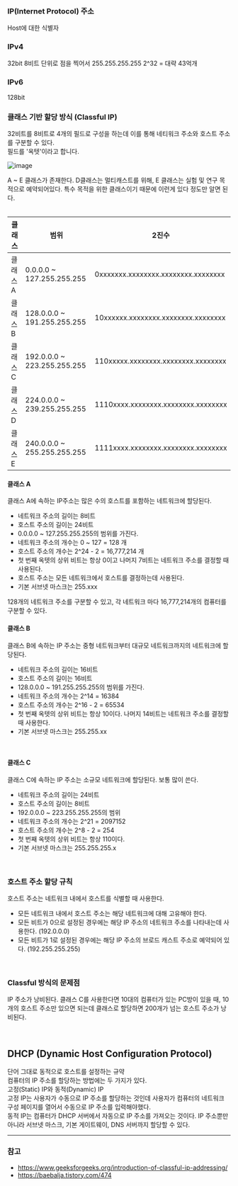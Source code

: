 ### IP(Internet Protocol) 주소
Host에 대한 식별자

### IPv4
32bit
8비트 단위로 점을 찍어서 255.255.255.255
2^32 = 대략 43억개

### IPv6
128bit

### 클래스 기반 할당 방식 (Classful IP)
32비트를 8비트로 4개의 필드로 구성을 하는데 이를 통해 네티워크 주소와 호스트 주소를 구분할 수 있다.  
필드를 '옥텟'이라고 합니다.  

![image](https://github.com/hong-gp/study/assets/127091213/0b8aa58a-2751-4d32-b0d8-8dc64e389361)  

A ~ E 클래스가 존재한다. D클래스는 멀티캐스트를 위해, E 클래스는 실험 및 연구 목적으로 예약되어있다. 
특수 목적을 위한 클래스이기 때문에 이런게 있다 정도만 알면 된다.  
<br/>

|클래스|범위|2진수|
|------|---|------|
|클래스 A|0.0.0.0 ~ 127.255.255.255|0xxxxxxx.xxxxxxxx.xxxxxxxx.xxxxxxxx|
|클래스 B|128.0.0.0 ~ 191.255.255.255|10xxxxxx.xxxxxxxx.xxxxxxxx.xxxxxxxx|
|클래스 C|192.0.0.0 ~ 223.255.255.255|110xxxxx.xxxxxxxx.xxxxxxxx.xxxxxxxx|
|클래스 D|224.0.0.0 ~ 239.255.255.255|1110xxxx.xxxxxxxx.xxxxxxxx.xxxxxxxx|
|클래스 E|240.0.0.0 ~ 255.255.255.255|1111xxxx.xxxxxxxx.xxxxxxxx.xxxxxxxx|

#### 클래스 A
클래스 A에 속하는 IP주소는 많은 수의 호스트를 포함하는 네트워크에 할당된다.  
- 네트워크 주소의 길이는 8비트
- 호스트 주소의 길이는 24비트
- 0.0.0.0 ~ 127.255.255.255의 범위를 가진다.
- 네트워크 주소의 개수는 0 ~ 127 = 128 개
- 호스트 주소의 개수는 2^24 - 2 = 16,777,214 개
- 첫 번째 옥텟의 상위 비트는 항상 0이고 나머지 7비트는 네트워크 주소를 결정할 때 사용된다.
- 호스트 주소는 모든 네트워크에서 호스트를 결정하는데 사용된다.
- 기본 서브넷 마스크는 255.xxx

128개의 네트워크 주소를 구분할 수 있고, 각 네트워크 마다 16,777,214개의 컴퓨터를 구분할 수 있다.
<br/>

#### 클래스 B
클래스 B에 속하는 IP 주소는 중형 네트워크부터 대규모 네트워크까지의 네트워크에 할당된다.
- 네트워크 주소의 길이는 16비트
- 호스트 주소의 길이는 16비트
- 128.0.0.0 ~ 191.255.255.255의 범위를 가진다.
- 네트워크 주소의 개수는 2^14 = 16384
- 호스트 주소의 개수는 2^16 - 2 = 65534
- 첫 번째 옥텟의 상위 비트는 항상 10이다. 나머지 14비트는 네트워크 주소를 결정할 때 사용한다.
- 기본 서브넷 마스크는 255.255.xx

<br/>

#### 클래스 C
클래스 C에 속하는 IP 주소는 소규모 네트워크에 할당된다. 보통 많이 쓴다.
- 네트워크 주소의 길이는 24비트
- 호스트 주소의 길이는 8비트
- 192.0.0.0 ~ 223.255.255.255의 범위
- 네트워크 주소의 개수는 2^21 = 2097152
- 호스트 주소의 개수는 2^8 - 2 = 254
- 첫 번째 옥텟의 상위 비트는 항상 110이다.
- 기본 서브넷 마스크는 255.255.255.x

<br/>

### 호스트 주소 할당 규칙
호스트 주소는 네트워크 내에서 호스트를 식별할 때 사용한다.  
- 모든 네트워크 내에서 호스트 주소는 해당 네트워크에 대해 고유해야 한다.
- 모든 비트가 0으로 설정된 경우에는 해당 IP 주소의 네트워크 주소를 나타내는데 사용한다. (192.0.0.0)
- 모든 비트가 1로 설정된 경우에는 해당 IP 주소의 브로드 캐스트 주소로 예약되어 있다. (192.255.255.255)

<br/>

### Classful 방식의 문제점
IP 주소가 낭비된다. 클래스 C를 사용한다면 10대의 컴퓨터가 있는 PC방이 있을 때, 10개의 호스트 주소만 있으면 되는데
클래스로 할당하면 200개가 넘는 호스트 주소가 낭비된다.

<br/>

## DHCP (Dynamic Host Configuration Protocol)
단어 그대로 동적으로 호스트를 설정하는 규약  
컴퓨터의 IP 주소를 할당하는 방법에는 두 가지가 있다.  
고정(Static) IP와 동적(Dynamic) IP  
고정 IP는 사용자가 수동으로 IP 주소를 할당하는 것인데 사용자가 컴퓨터의 네트워크 구성 페이지를 열어서
수동으로 IP 주소를 입력해야했다.  
동적 IP는 컴퓨터가 DHCP 서버에서 자동으로 IP 주소를 가져오는 것이다.
IP 주소뿐만 아니라 서브넷 마스크, 기본 게이트웨이, DNS 서버까지 할당할 수 있다.  



---
### 참고
- https://www.geeksforgeeks.org/introduction-of-classful-ip-addressing/
- https://baebalja.tistory.com/474
